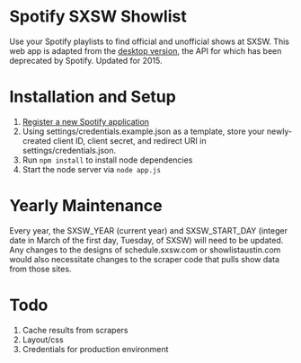 # Spotify SXSW Showlist

Use your Spotify playlists to find official and unofficial shows at SXSW. This web app is adapted from the [desktop version](https://github.com/billboebel/spotify-showlist), the API for which has been deprecated by Spotify. Updated for 2015.

# Installation and Setup

1. [Register a new Spotify application](https://developer.spotify.com/my-applications/)
2. Using settings/credentials.example.json as a template, store your newly-created client ID, client secret, and redirect URI in settings/credentials.json.
3. Run `npm install` to install node dependencies
4. Start the node server via `node app.js`

# Yearly Maintenance

Every year, the SXSW_YEAR (current year) and SXSW_START_DAY (integer date in March of the first day, Tuesday, of SXSW) will need to be updated. Any changes to the designs of schedule.sxsw.com or showlistaustin.com would also necessitate changes to the scraper code that pulls show data from those sites.

# Todo

1. Cache results from scrapers
2. Layout/css
3. Credentials for production environment
